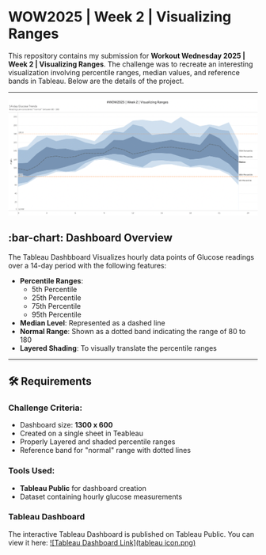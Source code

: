 # WOW2025 | Week 2 | Visualizing Ranges

This repository contains my submission for **Workout Wednesday 2025 | Week 2 | Visualizing Ranges**. The challenge was to recreate an interesting visualization involving percentile ranges, median values, and reference bands in Tableau. Below are the details of the project.

---

![Dashboard Image](WOW2025Wk2Viz.png)

## :bar-chart: Dashboard Overview

The Tableau Dashbboard Visualizes hourly data points of Glucose readings over a 14-day period with the following features:
- **Percentile Ranges**:
    - 5th Percentile
    - 25th Percentile
    - 75th Percentile
    - 95th Percentile
- **Median Level**: Represented as a dashed line
- **Normal Range**: Shown as a dotted band indicating the range of 80 to 180
- **Layered Shading**: To visually translate the percentile ranges

---

## 🛠 Requirements

### Challenge Criteria:
 - Dashboard size: **1300 x 600**
 - Created on a single sheet in Teableau
 - Properly Layered and shaded percentile ranges
 - Reference band for "normal" range with dotted lines

 ### Tools Used:
 - **Tableau Public** for dashboard creation
 - Dataset containing hourly glucose measurements

 ### **Tableau Dashboard**
 The interactive Tableau Dashboard is published on Tableau Public. You can view it here:
 [![Tableau Dashboard Link](tableau icon.png)](https://public.tableau.com/app/profile/harrison.reed8543/viz/WOW2025Week2VisualizingRanges_17374005494500/Sheet1?publish=yes)

